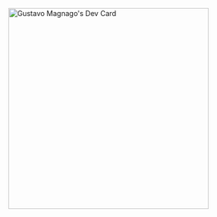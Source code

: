 
<a href="https://app.daily.dev/gusmagnago"><img src="https://api.daily.dev/devcards/42926dcfdf2a4c86b4eb07faf897beab.png?r=hlx" width="400" alt="Gustavo Magnago's Dev Card"/>

<!--
**gusmagnago/gusmagnago** is a ✨ _special_ ✨ repository because its `README.md` (this file) appears on your GitHub profile.

Here are some ideas to get you started:

- 🔭 I’m currently working on ...
- 🌱 I’m currently learning ...
- 👯 I’m looking to collaborate on ...
- 🤔 I’m looking for help with ...
- 💬 Ask me about ...
- 📫 How to reach me: ...
- 😄 Pronouns: ...
- ⚡ Fun fact: ...
-->
